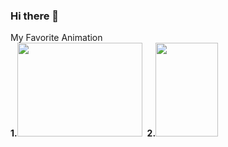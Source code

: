### Hi there 👋

<!--
**hrnsh/hrnsh** is a ✨ _special_ ✨ repository because its `README.md` (this file) appears on your GitHub profile.

Here are some ideas to get you started:


-->
<div> My Favorite Animation <br>
        <strong>1.</strong><img src="https://i.ytimg.com/vi/KonNI2O7_Wk/maxresdefault.jpg" style=" width : 200px; height : 150px;">&nbsp;
        <strong>2.</strong><img src="https://image.yes24.com/goods/90114544/XL" style=" width : 100px; height : 150px;">
</div>


